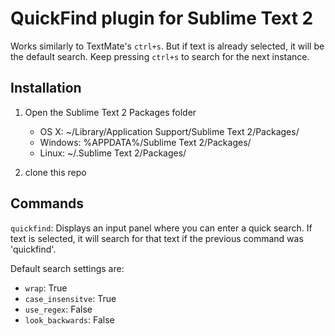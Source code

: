 QuickFind plugin for Sublime Text 2
===================================

Works similarly to TextMate's `ctrl+s`.  But if text is already selected, it will be the default search.  Keep pressing `ctrl+s` to search for the next instance.


Installation
------------

1. Open the Sublime Text 2 Packages folder

    - OS X: ~/Library/Application Support/Sublime Text 2/Packages/
    - Windows: %APPDATA%/Sublime Text 2/Packages/
    - Linux: ~/.Sublime Text 2/Packages/

2. clone this repo

Commands
--------

`quickfind`: Displays an input panel where you can enter a quick search.  If text is selected, it will search for that text if the previous command was 'quickfind'.

Default search settings are:

* `wrap`: True
* `case_insensitve`: True
* `use_regex`: False
* `look_backwards`: False